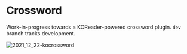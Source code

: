 # Crossword

Work-in-progress towards a KOReader-powered crossword plugin. `dev` branch tracks development.

![2021_12_22-kocrossword](https://user-images.githubusercontent.com/82218266/147160993-e32bc981-aa4c-4e7a-a6d9-7038ecae052c.png)
